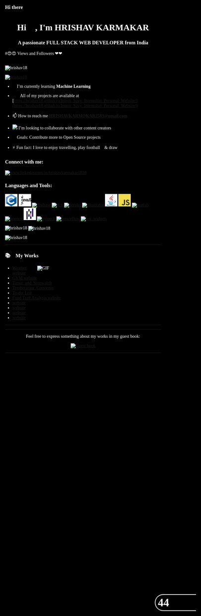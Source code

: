 ### Hi there 👋

<h1 align="center">Hi 👋, I'm HRISHAV KARMAKAR</h1>
<h3 align="center">A passionate FULL STACK WEB DEVELOPER from India</h3>

#😍😍 Views and Followers ❤❤ <br> <br>
<p align="left"> <img src="https://komarev.com/ghpvc/?username=hrishav18&label=Profile%20views&color=0e75b6&style=flat" alt="hrishav18" /> </p>

<p align="left"> <a href="https://github.com/ryo-ma/github-profile-trophy"><img src="https://github-profile-trophy.vercel.app/?username=hrishav18" alt="hrishav18" /></a> </p>

- 🌱 I’m currently learning **Machine Learning**

- 👨‍💻 All of my projects are available at [https://hrishav18.github.io/Intern_Savy_Internship_Personal_Website/](https://hrishav18.github.io/Intern_Savy_Internship_Personal_Website/)

- 📫 How to reach me **HRISHAVKARMOKAR2583@gmail.com**

- <img src="https://media.giphy.com/media/LnQjpWaON8nhr21vNW/giphy.gif" width="60"> I’m looking to collaborate with other content creators
  
-  🥅 Goals: Contribute more to Open Source projects
  
- ⚡ Fun fact: I love to  enjoy travelling, play football🏐 & draw 

<h3 align="left">Connect with me:</h3>
<p align="left">
<a href="https://linkedin.com/in/www.linkedin.com/in/hrishavkarmakar1818" target="blank"><img align="center" src="https://raw.githubusercontent.com/rahuldkjain/github-profile-readme-generator/master/src/images/icons/Social/linked-in-alt.svg" alt="www.linkedin.com/in/hrishavkarmakar1818" height="30" width="40" /></a>
</p>

<h3 align="left">Languages and Tools:</h3>
<p align="left"> <a href="https://www.cprogramming.com/" target="_blank" rel="noreferrer"> <img src="https://raw.githubusercontent.com/devicons/devicon/master/icons/c/c-original.svg" alt="c" width="40" height="40"/> </a> <a href="https://canvasjs.com" target="_blank" rel="noreferrer"> <img src="https://raw.githubusercontent.com/Hardik0307/Hardik0307/master/assets/canvasjs-charts.svg" alt="canvasjs" width="40" height="40"/> </a> <a href="https://firebase.google.com/" target="_blank" rel="noreferrer"> <img src="https://www.vectorlogo.zone/logos/firebase/firebase-icon.svg" alt="firebase" width="40" height="40"/> </a> <a href="https://cloud.google.com" target="_blank" rel="noreferrer"> <img src="https://www.vectorlogo.zone/logos/google_cloud/google_cloud-icon.svg" alt="gcp" width="40" height="40"/> </a> <a href="https://heroku.com" target="_blank" rel="noreferrer"> <img src="https://www.vectorlogo.zone/logos/heroku/heroku-icon.svg" alt="heroku" width="40" height="40"/> </a> <a href="https://www.adobe.com/in/products/illustrator.html" target="_blank" rel="noreferrer"> <img src="https://www.vectorlogo.zone/logos/adobe_illustrator/adobe_illustrator-icon.svg" alt="illustrator" width="40" height="40"/> </a> <a href="https://www.java.com" target="_blank" rel="noreferrer"> <img src="https://raw.githubusercontent.com/devicons/devicon/master/icons/java/java-original.svg" alt="java" width="40" height="40"/> </a> <a href="https://developer.mozilla.org/en-US/docs/Web/JavaScript" target="_blank" rel="noreferrer"> <img src="https://raw.githubusercontent.com/devicons/devicon/master/icons/javascript/javascript-original.svg" alt="javascript" width="40" height="40"/> </a> <a href="https://www.mathworks.com/" target="_blank" rel="noreferrer"> <img src="https://upload.wikimedia.org/wikipedia/commons/2/21/Matlab_Logo.png" alt="matlab" width="40" height="40"/> </a> <a href="https://opencv.org/" target="_blank" rel="noreferrer"> <img src="https://www.vectorlogo.zone/logos/opencv/opencv-icon.svg" alt="opencv" width="40" height="40"/> </a> <a href="https://pandas.pydata.org/" target="_blank" rel="noreferrer"> <img src="https://raw.githubusercontent.com/devicons/devicon/2ae2a900d2f041da66e950e4d48052658d850630/icons/pandas/pandas-original.svg" alt="pandas" width="40" height="40"/> </a> <a href="https://pytorch.org/" target="_blank" rel="noreferrer"> <img src="https://www.vectorlogo.zone/logos/pytorch/pytorch-icon.svg" alt="pytorch" width="40" height="40"/> </a> <a href="https://www.tensorflow.org" target="_blank" rel="noreferrer"> <img src="https://www.vectorlogo.zone/logos/tensorflow/tensorflow-icon.svg" alt="tensorflow" width="40" height="40"/> </a> <a href="https://www.wxwidgets.org/" target="_blank" rel="noreferrer"> <img src="https://upload.wikimedia.org/wikipedia/commons/b/bb/WxWidgets.svg" alt="wx_widgets" width="40" height="40"/> </a> </p>

<p><img align="left" src="https://github-readme-stats.vercel.app/api/top-langs?username=hrishav18&show_icons=true&locale=en&layout=compact" alt="hrishav18" /></p>

<p>&nbsp;<img align="center" src="https://github-readme-stats.vercel.app/api?username=hrishav18&show_icons=true&locale=en" alt="hrishav18" /></p>

<p><img align="center" src="https://github-readme-streak-stats.herokuapp.com/?user=hrishav18&" alt="hrishav18" /></p>

---
### 📚📂 My Works
<img align="right" alt="GIF" src="https://github.com/abhisheknaiidu/abhisheknaiidu/blob/master/code.gif?raw=true" width="400" />

- [Weather website](https://hrishav18.github.io/Weather_project/)
- [GYM website](https://hrishav18.github.io/SYNC_INTERN_Product_landing_page/)
- [Timer_and_Stopwatch](hrishav18.github.io/codeclause_internship_timer_and_stopwatch/)
- [Temperature_Converter](hrishav18.github.io/bharat_intern_temperature_converter/)
- [To-do_List](hrishav18.github.io/codeclause_internship_to-do_list/)
- [Fund Trail Analysis website](hrishav18.github.io/kavach_2023/)
- [website]()
- [website]()
- [website]()
- [website]()

---
---

<div align="center">
<p>Feel free to express something about my works in my guest book:</p>
<a href="https://github.com/"><img src="https://raw.githubusercontent.com/master/guestbook.gif" alt="Guest book" align="center"></a>
</div>


<!DOCTYPE html>
<html lang="en" >
<head>
  <meta charset="UTF-8">
  <title>Analog CLock | By Hrishav </title>
  
<style>
	@import url("https://fonts.googleapis.com/css2?family=Comfortaa:wght@300;400;500;600;700&display=swap");
*, *:afater, *:before {
  box-sizing: border-box;
}

body, html {
  background: #000000;
  margin: 0;
  height: 100vh;
  color: #fff;
  font-family: "Comfortaa", cursive;
}

.clock {
  --clock-size: 360px;
  width: var(--clock-size);
  height: var(--clock-size);
  position: fixed;
  inset: 0;
  margin: auto;
  border-radius: 50%;
}
.spike {
  position: absolute;
  width: 8px;
  height: 1px;
  background: #fff9;
  line-height: 20px;
  transform-origin: 50%;
  z-index: 5;
  inset: 0;
  margin: auto;
  font-style: normal;
  transform: rotate(var(--rotate)) translateX(var(--dail-size));
}
.spike:nth-child(5n+1) {
  box-shadow: -7px 0 #fff9;
}
.spike:nth-child(5n+1):after {
  content: attr(data-i);
  position: absolute;
  right: 22px;
  top: -10px;
  transition: 1s linear;
  transform: rotate(calc( var(--dRotate) - var(--rotate)));
}

.seconds {
  --dRotate: 0deg;
  --dail-size: calc((var(--clock-size)/ 2) - 8px);
  font-weight: 800;
  font-size: 18px;
  transform: rotate(calc( -1 * var(--dRotate)));
  position: absolute;
  inset: 0;
  margin: auto;
  transition: 1s linear;
}

.minutes {
  --dail-size: calc((var(--clock-size)/ 2) - 65px);
  font-size: 16px;
  transform: rotate(calc( -1 * var(--dRotate)));
  position: absolute;
  inset: 0;
  margin: auto;
  transition: 1s linear;
}

.stop-anim {
  transition: 0s linear;
}
.stop-anim .spike:after {
  transition: 0s linear !important;
}

.hour {
  font-size: 70px;
  font-weight: 900;
  position: absolute;
  left: 50%;
  top: 50%;
  transform: translate(-50%, -50%);
}

.minute {
  font-size: 36px;
  font-weight: 900;
  position: absolute;
  background: #000;
  z-index: 10;
  right: calc(var(--clock-size)/ 4.5);
  top: 50%;
  transform: translateY(-50%);
}
.minute:after {
  content: "";
  position: absolute;
  border: 2px solid #fff;
  border-right: none;
  height: 50px;
  left: -10px;
  top: 50%;
  border-radius: 40px 0 0 40px;
  width: calc(var(--clock-size)/ 2.75);
  transform: translatey(-50%);
}
</style>
</head>
<body>

<second class="clock">
  <div class="seconds"></div>
  <div class="minutes"></div>
  <div class="minute">44</div>
  <div class="hour"></div>
</second>

  <script>
	const seconds = document.querySelector('.seconds');
const minutes = document.querySelector('.minutes');
const minute = document.querySelector('.minute');
const hour = document.querySelector('.hour');

// Create spikes
for(let s = 0; s < 60 ; s++){
  let mSpikeEl = document.createElement('i');
  let sSpikeEl = document.createElement('i');
  mSpikeEl.className = 'spike'
  sSpikeEl.className = 'spike'
  mSpikeEl.style = `--rotate:${6 * s}deg`;
  sSpikeEl.style = `--rotate:${6 * s}deg`;
  mSpikeEl.setAttribute('data-i', s);
  sSpikeEl.setAttribute('data-i', s);

  seconds.append(sSpikeEl);
  minutes.append(mSpikeEl);
}

function getTime() {
		let date = new Date(),
    s  = date.getSeconds() ,
    m  = date.getMinutes();
  
  	hour.textContent = date.getHours();
  	minute.textContent = m;
  

  	minutes.style = `--dRotate:${6 * m}deg`;

    if(s == 0){
			seconds.classList.add('stop-anim')
    } else{
      seconds.classList.remove('stop-anim')
    }
    if(m == 0){
			minutes.classList.add('stop-anim')
    } else{
      minutes.classList.remove('stop-anim')
    }
  	
  		seconds.style = `--dRotate:${6 * s}deg`;
}



setInterval(getTime, 1000);
getTime();
  </script>

</body>
</html>

---
